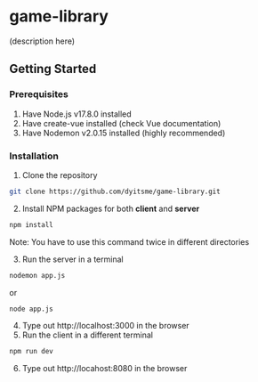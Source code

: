 # game-library

(description here)

## Getting Started

### Prerequisites

1. Have Node.js v17.8.0 installed
2. Have create-vue installed (check Vue documentation)
3. Have Nodemon v2.0.15 installed (highly recommended)

### Installation

1. Clone the repository

``` sh
git clone https://github.com/dyitsme/game-library.git
```

2. Install NPM packages for both **client** and **server**

``` sh
npm install
```
Note: You have to use this command twice in different directories

3. Run the server in a terminal
``` sh
nodemon app.js
```
or
``` sh
node app.js
```

4. Type out http://localhost:3000 in the browser
5. Run the client in a different terminal
``` sh
npm run dev
```
6. Type out http://locahost:8080 in the browser
